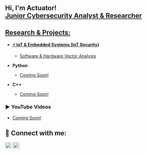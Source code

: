 <h2>Hi, I'm Actuator! <br/><a href="https://github.com/actuator">Junior Cybersecurity Analyst & Researcher</a> </h2> <a href="https://www.linkedin.com/in/"> 
<h2>Research & Projects:</h2>

- <b>⚡ IoT & Embedded Systems (IoT Security)</b>
  - [Software & Hardware Vector Analysis](https://github.com/actuator)


- <b>Python</b>
  - [Coming Soon!](https://github.com/actuator)
  
- <b>C++</b>
  - [Coming Soon!](https://github.com/actuator)
  
   
<h3>▶️ YouTube Videos</h3>

- [Coming Soon!](https://www.youtube.com/watch?v=)

   
<!--
<h3>University Projects</h3>
- <b>Java (Android)</b>
  - {Course Management Mobile App}(https://github.com/actuator/CourseMngtApp)
-->

  
<h2> 💬 Connect with me:</h2>

[<img align="left" alt="Actuator | YouTube" width="22px" src="https://cdn.jsdelivr.net/npm/simple-icons@v3/icons/youtube.svg" />][youtube]
[<img align="left" alt="Actuator | LinkedIn" width="22px" src="https://cdn.jsdelivr.net/npm/simple-icons@v3/icons/linkedin.svg" />][linkedin]


[youtube]: https://www.youtube.com/c/
[linkedin]: https://linkedin.com/in/
  
  
 
<!--



- 🔭 I’m currently working on ...
- 🌱 I’m currently learning ...
- 👯 I’m looking to collaborate on ...
- 🤔 I’m looking for help with ...
- 💬 Ask me about ...
- 📫 How to reach me: ...
- ⚡ Fun fact: ...
-->
